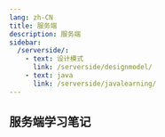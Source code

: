 ```yaml
---
lang: zh-CN
title: 服务端
description: 服务端
sidebar:
  /serverside/:
    - text: 设计模式
      link: /serverside/designmodel/
    - text: java
      link: /serverside/javalearning/
---
```


## 服务端学习笔记
